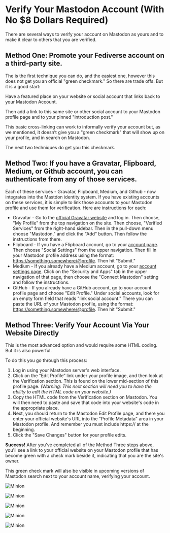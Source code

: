 # Verify Your Mastodon Account (With No $8 Dollars Required)

There are several ways to verify your account on Mastodon as yours and to make it clear to others that you are verified.

## Method One: Promote your Fediverse account on a third-party site.

The is the first technique you can do, and the easiest one, however this does not get you an official "green checkmark." So there are trade offs. But it is a good start:

Have a featured place on your website or social account that links back to your Mastodon Account.

Then add a link to this same site or other social account to your Mastodon profile page and to your pinned "introduction post."

This basic cross-linking can work to informally verify your account but, as we mentioned, it doesn’t give you a "green checkmark" that will show up on your profile, and in search on Mastodon.

The next two techniques do get you this checkmark.

## Method Two: If you have a Gravatar, Flipboard, Medium, or Github account, you can authenticate from any of those services.

Each of these services - Gravatar, Flipboard, Medium, and Github - now integrates into the Mastdon identity system. If you have existing accounts on these services, it is simple to link those accounts to your Mastodon profile and use them for verification. Here are instructions for each:

- Gravatar - Go to the [official Gravatar website](https://en.gravatar.com/) and log in. Then choose, "My Profile" from the top navigation on the site. Then choose, "Verified Services" from the right-hand sidebar. Then in the pull-down menu choose "Mastodon," and click the "Add" button. Then follow the instructions from there.
- Flipboard - If you have a Flipboard account, go to your [account page](https://flipboard.com/settings/profile-settings). Then choose "Social Settings" from the upper navigation. Then fill in your Mastodon profile address using the format: https://something.somewhere/@profile. Then hit "Submit."
- Medium - If you already have a Medium account, go to your [account settings page](https://medium.com/me/settings/security). Click on the "Security and Apps" tab in the upper navigation of that page, then choose the "Connect Mastodon" setting and follow the instructions.
- GitHub - If you already have a GitHub account, go to your account profile page and choose "Edit Profile." Under social accounts, look for an empty form field that reads "link social account." There you can paste the URL of your Mastodon profile, using the format: https://something.somewhere/@profile. Then hit "Submit."

## Method Three: Verify Your Account Via Your Website Directly

This is the most advanced option and would require some HTML coding. But it is also powerful.

To do this you go through this process: 

1. Log in using your Mastodon server's web interface.
2. Click on the “Edit Profile” link under your profile image, and then look at the Verification section. This is found on the lower mid-section of this profile page. *(Warning: This next section will need you to have the ability to edit the HTML code on your website.)*
3. Copy the HTML code from the Verification section on Mastodon. You will then need to paste and save that code into your website's code in the appropriate place.
4. Next, you should return to the Mastodon Edit Profile page, and there you enter your official website's URL into the "Profile Metadata" area in your Mastodon profile. And remember you must include https:// at the beginning.
5. Click the "Save Changes" button for your profile edits.

**Success!** After you've completed all of the Method Three steps above, you'll see a link to your official website on your Mastodon profile that has become green with a check mark beside it, indicating that you are the site's owner.

This green check mark will also be visible in upcoming versions of Mastodon search next to your account name, verifying your account. 

![Minion](https://octodex.github.com/images/minion.png)

![Minion](https://octodex.github.com/images/minion.png)

![Minion](https://octodex.github.com/images/minion.png)

![Minion](https://octodex.github.com/images/minion.png)

![Minion](https://octodex.github.com/images/minion.png)
